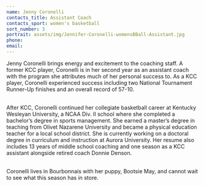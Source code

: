 ```yaml
---
name: Jenny Coronelli
contacts_title: Assistant Coach
contacts_sport: women's basketball
sort_number: 3
portrait: assets/img/Jennifer-Coronelli-womensBBall-Assistant.jpg
phone:
email:
---
```

Jenny Coronelli brings energy and excitement to the coaching staff. A former KCC player, Coronelli is in her second year as an assistant coach with the program she attributes much of her personal success to. As a KCC player, Coronelli experienced success including two National Tournament Runner-Up finishes and an overall record of 57-10.

<br>After KCC, Coronelli continued her collegiate basketball career at Kentucky Wesleyan University, a NCAA Div. II school where she completed a bachelor’s degree in sports management. She earned a master’s degree in teaching from Olivet Nazarene University and became a physical education teacher for a local school district. She is currently working on a doctoral degree in curriculum and instruction at Aurora University. Her resume also includes 13 years of middle school coaching and one season as a KCC assistant alongside retired coach Donnie Denson.

<br>Coronelli lives in Bourbonnais with her puppy, Bootsie May, and cannot wait to see what this season has in store.